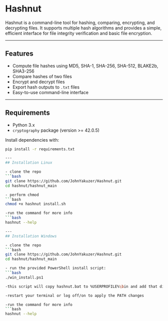 # Hashnut

Hashnut is a command-line tool for hashing, comparing, encrypting, and decrypting files. It supports multiple hash algorithms and provides a simple, efficient interface for file integrity verification and basic file encryption.

---

## Features

- Compute file hashes using MD5, SHA-1, SHA-256, SHA-512, BLAKE2b, SHA3-256
- Compare hashes of two files
- Encrypt and decrypt files
- Export hash outputs to `.txt` files
- Easy-to-use command-line interface

---

## Requirements

- Python 3.x
- `cryptography` package (version >= 42.0.5)

Install dependencies with:

```bash
pip install -r requirements.txt

---
## Installation Linux

- clone the repo
```bash
git clone https://github.com/JohnYakuzer/Hashnut.git
cd hashnut/hashnut_main

- perform chmod
```bash
chmod +x hashnut install.sh

-run the command for more info
```bash
hashnut --help

---
## Installation Windows

- clone the repo
```bash
git clone https://github.com/JohnYakuzer/Hashnut.git
cd hashnut/hashnut_main

- run the provided PowerShell install script:
```bash
./win_install.ps1

-this script will copy hashnut.bat to %USERPROFILE%\bin and add that directory to your User PATH environment variable

-restart your terminal or log off/on to apply the PATH changes

-run the command for more info
```bash
hashnut --help

